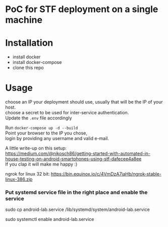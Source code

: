 PoC for STF deployment on a single machine
===========
# Installation

* install docker
* install docker-compose
* clone this repo

# Usage
choose an IP your deployment should use, usually that will be the IP of your host.  
choose a secret to be used for inter-service authentication.  
Update the `.env` file accordingly

Run `docker-compose up -d --build`  
Point your browser to the IP you chose,  
login by providing any username and valid e-mail.


A little write-up on this setup:  
https://medium.com/@nikosch86/getting-started-with-automated-in-house-testing-on-android-smartphones-using-stf-dafecee4a8ee  
If you clap it will make me happy :)

ngrok for linux 32 bit: https://bin.equinox.io/c/4VmDzA7iaHb/ngrok-stable-linux-386.zip

### Put systemd service file in the right place and enable the service

sudo cp android-lab.service /lib/systemd/system/android-lab.service

sudo systemctl enable android-lab.service
